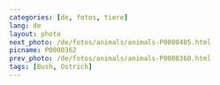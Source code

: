 ```yaml
---
categories: [de, fotos, tiere]
lang: de
layout: photo
next_photo: /de/fotos/animals/animals-P0000405.html
picname: P0000362
prev_photo: /de/fotos/animals/animals-P0000360.html
tags: [Bush, Ostrich]
---
```

